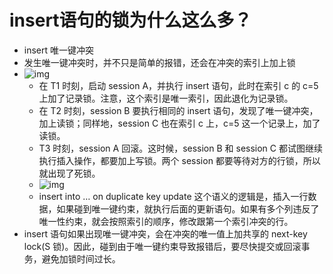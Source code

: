 # insert语句的锁为什么这么多？

- insert 唯一键冲突
- 发生唯一键冲突时，并不只是简单的报错，还会在冲突的索引上加上锁
- ![img](https://static001.geekbang.org/resource/image/63/2d/63658eb26e7a03b49f123fceed94cd2d.png)
  - 在 T1 时刻，启动 session A，并执行 insert 语句，此时在索引 c 的 c=5 上加了记录锁。注意，这个索引是唯一索引，因此退化为记录锁。
  - 在 T2 时刻，session B 要执行相同的 insert 语句，发现了唯一键冲突，加上读锁；同样地，session C 也在索引 c 上，c=5 这一个记录上，加了读锁。
  - T3 时刻，session A 回滚。这时候，session B 和 session C 都试图继续执行插入操作，都要加上写锁。两个 session 都要等待对方的行锁，所以就出现了死锁。
  - ![img](https://static001.geekbang.org/resource/image/3e/b8/3e0bf1a1241931c14360e73fd10032b8.jpg)
  - insert into … on duplicate key update 这个语义的逻辑是，插入一行数据，如果碰到唯一键约束，就执行后面的更新语句。如果有多个列违反了唯一性约束，就会按照索引的顺序，修改跟第一个索引冲突的行。
- insert 语句如果出现唯一键冲突，会在冲突的唯一值上加共享的 next-key lock(S 锁)。因此，碰到由于唯一键约束导致报错后，要尽快提交或回滚事务，避免加锁时间过长。